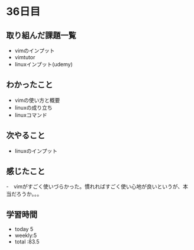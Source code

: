 # 36日目
## 取り組んだ課題一覧
- vimのインプット
- vimtutor
- linuxインプット(udemy)
## わかったこと
- vimの使い方と概要
- linuxの成り立ち
- linuxコマンド
## 次やること
- linuxのインプット
## 感じたこと
-　vimがすごく使いづらかった。慣れればすごく使い心地が良いというが、本当だろうか。。。
## 学習時間
- today 5
- weekly:5
- total :83.5

